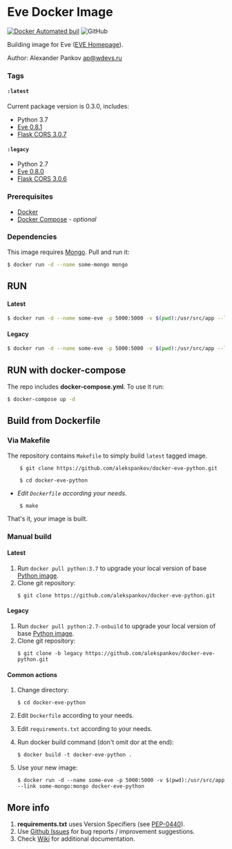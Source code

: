 Eve Docker Image
==================

[![Docker Automated buil](https://img.shields.io/docker/automated/jrottenberg/ffmpeg.svg?maxAge=2592000?style=flat-square)](https://hub.docker.com/r/aleksxp/docker-eve-python/)
![GitHub](https://img.shields.io/github/license/mashape/apistatus.svg?style=flat-square)


Building image for Eve ([EVE Homepage](http://docs.python-eve.org/en/latest/index.html)).

Author: Alexander Pankov <ap@wdevs.ru>

### Tags

#### `:latest`
Current package version is 0.3.0, includes:

- Python 3.7
- [Eve 0.8.1](https://github.com/pyeve/eve)
- [Flask CORS 3.0.7](https://flask-cors.readthedocs.io/en/latest/)

#### `:legacy`

- Python 2.7
- [Eve 0.8.0](https://github.com/pyeve/eve)
- [Flask CORS 3.0.6](https://flask-cors.readthedocs.io/en/latest/)

### Prerequisites

- [Docker](https://docs.docker.com/) 
- [Docker Compose](https://docs.docker.com/compose/) - *optional*

### Dependencies

This image requires [Mongo](https://hub.docker.com/_/mongo/). Pull and run it:

```bash
$ docker run -d --name some-mongo mongo
```

RUN
---

#### Latest

```bash
$ docker run -d --name some-eve -p 5000:5000 -v $(pwd):/usr/src/app --link some-mongo:mongo aleksxp/docker-eve-python
```

#### Legacy

```bash
$ docker run -d --name some-eve -p 5000:5000 -v $(pwd):/usr/src/app --link some-mongo:mongo aleksxp/docker-eve-python:legacy
```

RUN with docker-compose
-----------------------

The repo includes **docker-compose.yml**. To use it run:

```bash
$ docker-compose up -d
```

Build from Dockerfile
---------------------

### Via Makefile

The repository contains `Makefile` to simply build `latest` tagged image. 

```
    $ git clone https://github.com/alekspankov/docker-eve-python.git

    $ cd docker-eve-python
```

- _Edit `Dockerfile` according your needs._

```
    $ make
```

That's it, your image is built.

### Manual build

#### Latest

1. Run ```docker pull python:3.7``` to upgrade your local version of base [Python image](https://hub.docker.com/_/python/).
1. Clone git repository:
    ```
    $ git clone https://github.com/alekspankov/docker-eve-python.git
    ```

#### Legacy

1. Run ```docker pull python:2.7-onbuild``` to upgrade your local version of base [Python image](https://hub.docker.com/_/python/).
1. Clone git repository:
    ```
    $ git clone -b legacy https://github.com/alekspankov/docker-eve-python.git
    ```

#### Common actions

1. Change directory:
    ```
    $ cd docker-eve-python
    ```
    
1. Edit `Dockerfile` according to your needs.
1. Edit `requirements.txt` according to your needs.
1. Run docker build command (don't omit dor at the end):
    ```
    $ docker build -t docker-eve-python .
    ```
1. Use your new image:
    ```
    $ docker run -d --name some-eve -p 5000:5000 -v $(pwd):/usr/src/app --link some-mongo:mongo docker-eve-python
    ```

More info
---------

1. **requirements.txt** uses Version Specifiers (see [PEP-0440](https://www.python.org/dev/peps/pep-0440/)).
1. Use [Github Issues](https://github.com/alekspankov/docker-eve-python/issues) for bug reports / improvement suggestions. 
1. Check [Wiki](https://github.com/alekspankov/docker-eve-python/wiki) for additional documentation.
